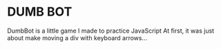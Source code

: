 # DUMB BOT
DumbBot is a little game I made to practice JavaScript
At first, it was just about make moving a div with keyboard arrows...
